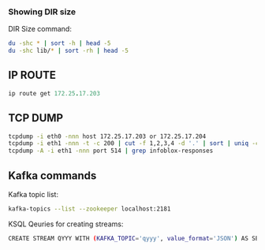 <!--v-->
### Showing DIR size

<!-- .element: class="lefty" -->DIR Size command:
```bash
du -shc * | sort -h | head -5
du -shc lib/* | sort -rh | head -5
```
## IP ROUTE
```ruby
ip route get 172.25.17.203
```

## TCP DUMP
```bash
tcpdump -i eth0 -nnn host 172.25.17.203 or 172.25.17.204
tcpdump -i eth1 -nnn -t -c 200 | cut -f 1,2,3,4 -d '.' | sort | uniq -c | sort -nr | head -n 20
tcpdump -A -i eth1 -nnn port 514 | grep infoblox-responses
```

## Kafka commands

<!-- .element: class="lefty" -->Kafka topic list:
```bash
kafka-topics --list --zookeeper localhost:2181
```

<!-- .element: class="lefty" -->KSQL Qeuries for creating streams:
```bash
CREATE STREAM QYYY WITH (KAFKA_TOPIC='qyyy', value_format='JSON') AS SELECT STRUCT( QRADAR := REPLACE(EVENT->QRADAR, 'XXXPARSEFIELD', 'YYYPARSEFIELD')) AS EVENT FROM QXXX WHERE `eoi` = 'True' EMIT CHANGES;
```

